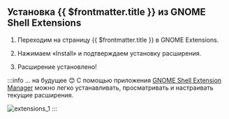 ## Установка {{ $frontmatter.title }} из GNOME Shell Extensions

1. Переходим на <a target=_blank :href="'https://extensions.gnome.org/extension/' + $frontmatter.pluginID"> страницу {{ $frontmatter.title }}</a> в GNOME Extensions.

2. Нажимаем «Install» и подтверждаем установку расширения.

3. Расширение установлено!

:::info ... на будущее :blush:
С помощью приложения [GNOME Shell Extension Manager](/extensions) можно легко устанавливать, просматривать и настраивать текущие расширения.  

![extensions_1](/extensions/extensions_window.png)
::: 